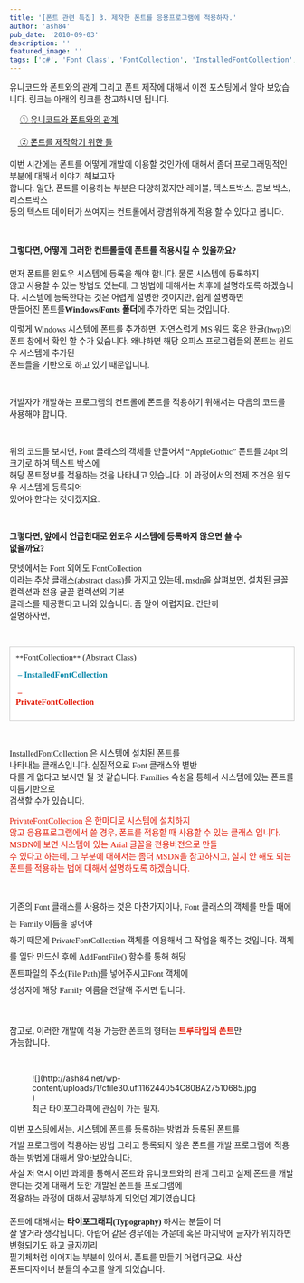 ```yaml
---
title: '[폰트 관련 특집] 3. 제작한 폰트를 응용프로그램에 적용하자.'
author: 'ash84'
pub_date: '2010-09-03'
description: ''
featured_image: ''
tags: ['c#', 'Font Class', 'FontCollection', 'InstalledFontCollection', 'PrivateFontCollection', '윈도우 폰트', '폰트 개발', '폰트 적용']
---
```



<span style="font-size: 10pt; "><span style="font-family: Dotum; font-size: 11pt; ">유니코드와 폰트와의 관계 그리고 폰트 제작에 대해서 이전 포스팅에서 알아 보았습니다</span></span><span><span style="font-size: 10pt; "><span style="font-family: Dotum; font-size: 11pt; ">. </span></span></span><span style="font-size: 10pt; "><span style="font-family: Dotum; font-size: 11pt; ">링크는 아래의 링크를 참고하시면 됩니다</span></span><span><span style="font-size: 10pt; "><span style="font-family: Dotum; font-size: 11pt; ">. </span></span></span>

<span style="font-size: 11pt; ">  
</span>

<div style="line-height: 2; "><span style="font-size: 11pt; "></span></div><span style="font-size: 11pt; ">  
</span>

<span style="font-family: '맑은 고딕'; line-height: 26px; font-size:10pt; "><span><span style="font-family: Dotum; "><span style="font-size: 10pt; "><span style="font-size: 10pt; "><span style="font-size: 11pt; ">     </span><font color="#000000">[<span style="font-size: 11pt; ">① </span>](http://ash84.tistory.com/632 "[http://ash84.tistory.com/632]로 이동합니다.")</font></span></span></span></span><span><span style="font-family: Dotum; "><span style="font-size: 10pt; "><span style="font-size: 10pt; "><font color="#000000">[<span style="font-size: 11pt; ">유니코드와 폰트와의 관계</span>](http://ash84.tistory.com/632 "[http://ash84.tistory.com/632]로 이동합니다.")</font></span></span></span></span></span>

<span style="font-size: 11pt; ">  
</span>

<span style="color: rgb(0, 0, 0); font-family: '맑은 고딕'; line-height: 26px; font-size:10pt; "><span><span style="font-family: Dotum; "><span style="font-size: 10pt; "><span style="font-size: 11pt; ">    </span>[<span style="font-size: 11pt; "> ② </span>](http://ash84.tistory.com/633 "[http://ash84.tistory.com/633]로 이동합니다.")</span></span></span><span><span style="font-family: Dotum; "><span style="font-size: 10pt; ">[<span style="font-size: 11pt; ">폰트를 제작학기 위한 툴</span>](http://ash84.tistory.com/633 "[http://ash84.tistory.com/633]로 이동합니다.")</span></span></span></span>

<span style="font-size: 11pt; ">  
</span>

<div style="line-height: 2; "><span style="font-size: 11pt; "></span></div><span style="font-size: 11pt; ">  
</span>

<span style="font-size: 10pt; "><span style="font-family: Dotum; font-size: 11pt; ">이번 시간에는 폰트를 어떻게 개발에 이용할 것인가에 대해서 좀더 프로그래밍적인 부분에 대해서 이야기 해보고자  
 합니다</span></span><span><span style="font-size: 10pt; "><span style="font-family: Dotum; font-size: 11pt; ">. </span></span></span><span style="font-size: 10pt; "><span style="font-family: Dotum; font-size: 11pt; ">일단</span></span><span><span style="font-size: 10pt; "><span style="font-family: Dotum; font-size: 11pt; ">, </span></span></span><span style="font-size: 10pt; "><span style="font-family: Dotum; font-size: 11pt; ">폰트를 이용하는 부분은 다양하겠지만 레이블</span></span><span><span style="font-size: 10pt; "><span style="font-family: Dotum; font-size: 11pt; ">, </span></span></span><span style="font-size: 10pt; "><span style="font-family: Dotum; font-size: 11pt; ">텍스트박스</span></span><span><span style="font-size: 10pt; "><span style="font-family: Dotum; font-size: 11pt; ">, </span></span></span><span style="font-size: 10pt; "><span style="font-family: Dotum; font-size: 11pt; ">콤보 박스</span></span><span><span style="font-size: 10pt; "><span style="font-family: Dotum; font-size: 11pt; ">, </span></span></span><span style="font-size: 10pt; "><span style="font-family: Dotum; font-size: 11pt; ">리스트박스  
 등의 텍스트 데이터가 쓰여지는 컨트롤에서 광범위하게 적용 할 수 있다고 봅니다</span></span><span><span style="font-size: 10pt; "><span style="font-family: Dotum; font-size: 11pt; ">.</span></span></span>

<span style="font-size: 10pt; "><span style="font-family: Dotum; ">**<span style="font-size: 11pt; ">  
</span>**</span></span>

<span style="font-size: 10pt; "><span style="font-family: Dotum; ">**<span style="font-size: 11pt; ">그렇다면</span>**</span></span><span style="line-height: 2; "><span style="font-size: 10pt; "><span style="font-family: Dotum; ">**<span style="font-size: 11pt; ">, </span>**</span></span></span><span style="font-size: 10pt; "><span style="font-family: Dotum; ">**<span style="font-size: 11pt; ">어떻게 그러한 컨트롤들에 폰트를 적용시킬 수 있을까요</span>**</span></span><span style="line-height: 2; "><span style="font-size: 10pt; "><span style="font-family: Dotum; ">**<span style="font-size: 11pt; ">?</span>**</span></span></span>

<span style="font-size: 11pt; ">  
</span>

<div style="line-height: 2; "><span style="font-size: 11pt; "></span></div><span style="font-size: 11pt; ">  
</span>

<span style="font-size: 10pt; "><span style="font-family: Dotum; font-size: 11pt; ">먼저 폰트를 윈도우 시스템에 등록을 해야 합니다</span></span><span><span style="font-size: 10pt; "><span style="font-family: Dotum; font-size: 11pt; ">. </span></span></span><span style="font-size: 10pt; "><span style="font-family: Dotum; font-size: 11pt; ">물론 시스템에 등록하지  
 않고 사용할 수 있는 방법도 있는데</span></span><span><span style="font-size: 10pt; "><span style="font-family: Dotum; font-size: 11pt; ">, </span></span></span><span style="font-size: 10pt; "><span style="font-family: Dotum; font-size: 11pt; ">그 방법에 대해서는 차후에 설명하도록 하겠습니다</span></span><span><span style="font-size: 10pt; "><span style="font-family: Dotum; font-size: 11pt; ">. </span></span></span><span style="font-size: 10pt; "><span style="font-family: Dotum; font-size: 11pt; ">시스템에 등록한다는 것은 어렵게 설명한 것이지만</span></span><span><span style="font-size: 10pt; "><span style="font-family: Dotum; font-size: 11pt; ">, </span></span></span><span style="font-size: 10pt; "><span style="font-family: Dotum; font-size: 11pt; ">쉽게 설명하면  
 만들어진 폰트를</span></span><span><span style="font-size: 10pt; "><span style="font-family: Dotum; "><span style="font-size: 11pt; "></span>**<span style="font-size: 11pt; ">Windows/Fonts </span>**</span></span></span><span style="font-size: 10pt; "><span style="font-family: Dotum; ">**<span style="font-size: 11pt; ">폴더</span>**<span style="font-size: 11pt; ">에 추가하면 되는 것입니다</span></span></span><span><span style="font-size: 10pt; "><span style="font-family: Dotum; font-size: 11pt; ">.</span></span></span>

<span style="font-size: 11pt; ">  
</span>

<div style="line-height: 2; "><span style="font-size: 11pt; "></span></div><span style="font-size: 11pt; ">  
</span>

<span style="font-size: 10pt; "><span style="font-family: Dotum; font-size: 11pt; ">이렇게 </span></span><span><span style="font-size: 10pt; "><span style="font-family: Dotum; font-size: 11pt; ">Windows </span></span></span><span style="font-size: 10pt; "><span style="font-family: Dotum; font-size: 11pt; ">시스템에 폰트를 추가하면</span></span><span><span style="font-size: 10pt; "><span style="font-family: Dotum; font-size: 11pt; ">, </span></span></span><span style="font-size: 10pt; "><span style="font-family: Dotum; font-size: 11pt; ">자연스럽게</span></span><span><span style="font-size: 10pt; "><span style="font-family: Dotum; font-size: 11pt; "> MS </span></span></span><span style="font-size: 10pt; "><span style="font-family: Dotum; font-size: 11pt; ">워드 혹은 한글</span></span><span><span style="font-size: 10pt; "><span style="font-family: Dotum; font-size: 11pt; ">(hwp)</span></span></span><span style="font-size: 10pt; "><span style="font-family: Dotum; font-size: 11pt; ">의  
 폰트 창에서 확인 할 수가 있습니다</span></span><span><span style="font-size: 10pt; "><span style="font-family: Dotum; font-size: 11pt; ">. </span></span></span><span style="font-size: 10pt; "><span style="font-family: Dotum; font-size: 11pt; ">왜냐하면 해당 오피스 프로그램들의 폰트는 윈도우 시스템에 추가된  
 폰트들을 기반으로 하고 있기 때문입니다</span></span><span><span style="font-size: 10pt; "><span style="font-family: Dotum; font-size: 11pt; ">. </span></span></span>

<span style="font-size: 11pt; ">  
</span>

<div style="line-height: 2; "><span style="font-size: 11pt; "></span></div><span style="font-size: 11pt; ">  
</span>

<span><span style="font-size: 10pt; "><span style="font-family: Dotum; font-size: 11pt; "> </span></span></span>

<span style="font-size: 11pt; ">  
</span>

<div style="line-height: 2; "><span style="font-size: 11pt; "></span></div><span style="font-size: 11pt; ">  
</span>

<span style="font-size: 10pt; "><span style="font-family: Dotum; font-size: 11pt; ">개발자가 개발하는 프로그램의 컨트롤에 폰트를 적용하기 위해서는 다음의 코드를 사용해야 합니다</span></span><span><span style="font-size: 10pt; "><span style="font-family: Dotum; font-size: 11pt; ">. </span></span></span>

<span style="font-size: 11pt; "></span>

<script src="https://gist.github.com/3353811.js"><span style="font-size: 11pt; "></script><span style="font-size: 11pt; "></span>

<span><span style="font-size: 10pt; "><span style="font-family: Dotum; font-size: 11pt; "> </span></span></span>

<span style="font-size: 11pt; ">  
</span>

<div style="line-height: 2; "><span style="font-size: 11pt; "></span></div><span style="font-size: 11pt; ">  
</span>

<span style="font-size: 10pt; "><span style="font-family: Dotum; font-size: 11pt; ">위의 코드를 보시면</span></span><span><span style="font-size: 10pt; "><span style="font-family: Dotum; font-size: 11pt; ">, Font </span></span></span><span style="font-size: 10pt; "><span style="font-family: Dotum; font-size: 11pt; ">클래스의 객체를 만들어서 </span></span><span><span style="font-size: 10pt; "><span style="font-family: Dotum; font-size: 11pt; ">“AppleGothic” </span></span></span><span style="font-size: 10pt; "><span style="font-family: Dotum; font-size: 11pt; ">폰트를</span></span><span><span style="font-size: 10pt; "><span style="font-family: Dotum; font-size: 11pt; "> 24pt </span></span></span><span style="font-size: 10pt; "><span style="font-family: Dotum; font-size: 11pt; ">의 크기로 하여 텍스트 박스에  
 해당 폰트정보를 적용하는 것을 나타내고 있습니다</span></span><span><span style="font-size: 10pt; "><span style="font-family: Dotum; font-size: 11pt; ">. </span></span></span><span style="font-size: 10pt; "><span style="font-family: Dotum; font-size: 11pt; ">이 과정에서의 전제 조건은 윈도우 시스템에 등록되어  
 있어야 한다는 것이겠지요</span></span><span><span style="font-size: 10pt; "><span style="font-family: Dotum; font-size: 11pt; ">. </span></span></span>

<span style="font-size: 11pt; ">  
</span>

<div style="line-height: 2; "><span style="font-size: 11pt; "></span></div><span style="font-size: 11pt; ">  
</span>

<span><span style="font-size: 10pt; "><span style="font-family: Dotum; font-size: 11pt; "> </span></span></span>

<span style="font-size: 11pt; ">  
</span>

<div style="line-height: 2; "><span style="font-size: 11pt; "></span></div><span style="font-size: 11pt; ">  
</span>

<span style="font-size: 10pt; "><span style="font-family: Dotum; ">**<span style="font-size: 11pt; ">그렇다면</span>**</span></span><span><span style="font-size: 10pt; "><span style="font-family: Dotum; ">**<span style="font-size: 11pt; ">, </span>**</span></span></span><span style="font-size: 10pt; "><span style="font-family: Dotum; ">**<span style="font-size: 11pt; ">앞에서 언급한대로 윈도우 시스템에 등록하지 않으면 쓸 수  
 없을까요</span>**</span></span><span><span style="font-size: 10pt; "><span style="font-family: Dotum; ">**<span style="font-size: 11pt; ">?</span>**</span></span></span>

<span style="font-size: 11pt; ">  
</span>

<div style="line-height: 2; "><span style="font-size: 11pt; "></span></div><span style="font-size: 11pt; ">  
</span>

<span style="font-size: 10pt; "><span style="font-family: Dotum; font-size: 11pt; ">닷넷에서는 </span></span><span><span style="font-size: 10pt; "><span style="font-family: Dotum; font-size: 11pt; ">Font </span></span></span><span style="font-size: 10pt; "><span style="font-family: Dotum; font-size: 11pt; ">외에도 </span></span><span><span style="font-size: 10pt; "><span style="font-family: Dotum; font-size: 11pt; ">FontCollection  
</span></span></span><span style="font-size: 10pt; "><span style="font-family: Dotum; font-size: 11pt; ">이라는 추상 클래스</span></span><span><span style="font-size: 10pt; "><span style="font-family: Dotum; font-size: 11pt; ">(abstract class)</span></span></span><span style="font-size: 10pt; "><span style="font-family: Dotum; font-size: 11pt; ">를 가지고 있는데</span></span><span><span style="font-size: 10pt; "><span style="font-family: Dotum; font-size: 11pt; ">, msdn</span></span></span><span style="font-size: 10pt; "><span style="font-family: Dotum; font-size: 11pt; ">을 살펴보면</span></span><span><span style="font-size: 10pt; "><span style="font-family: Dotum; font-size: 11pt; ">, </span></span></span><span style="font-size: 10pt; "><span style="font-family: Dotum; font-size: 11pt; ">설치된 글꼴 컬렉션과 전용 글꼴 컬렉션의 기본  
 클래스를 제공한다고 나와 있습니다</span></span><span><span style="font-size: 10pt; "><span style="font-family: Dotum; font-size: 11pt; ">. </span></span></span><span style="font-size: 10pt; "><span style="font-family: Dotum; font-size: 11pt; ">좀 말이 어렵지요</span></span><span><span style="font-size: 10pt; "><span style="font-family: Dotum; font-size: 11pt; ">. </span></span></span><span style="font-size: 10pt; "><span style="font-family: Dotum; font-size: 11pt; ">간단히  
 설명하자면</span></span><span><span style="font-size: 10pt; "><span style="font-family: Dotum; font-size: 11pt; ">,</span></span></span>

<span style="font-size: 11pt; ">  
</span>

<div style="line-height: 2; "><span style="font-size: 11pt; "></span></div><span style="font-size: 11pt; ">  
</span>

<span><span style="font-size: 10pt; "><span style="font-family: Dotum; font-size: 11pt; "> </span></span></span>

<span style="font-size: 11pt; ">  
</span>

<div style="line-height: 2; "><span style="font-size: 11pt; "></span></div><span style="font-size: 11pt; ">  
</span>

<span style="font-size: 11pt; ">  
</span>

<div class="txc-textbox" style="border-top-style: solid; border-right-style: solid; border-bottom-style: solid; border-left-style: solid; border-top-width: 1px; border-right-width: 1px; border-bottom-width: 1px; border-left-width: 1px; border-top-color: rgb(203, 203, 203); border-right-color: rgb(203, 203, 203); border-bottom-color: rgb(203, 203, 203); border-left-color: rgb(203, 203, 203); background-color: rgb(255, 255, 255); padding-top: 10px; padding-right: 10px; padding-bottom: 10px; padding-left: 10px; "><span><span style="font-size: 10pt; "><span style="font-family: Dotum; ">**<span style="font-size: 11pt; ">FontCollection</span>**<span style="font-size: 11pt; "> (Abstract Class)</span></span></span></span>

<span style="font-size: 11pt; ">  
</span>

<div style="line-height: 2; "><span style="font-size: 11pt; "></span></div><span style="font-size: 11pt; ">  
</span>

<span><span style="font-size: 10pt; "><span style="font-family: Dotum; "><font color="#0686A8">**<span style="font-size: 11pt; "> </span>**</font></span></span><span style="font-size: 10pt; "><span style="font-family: Dotum; "><font color="#0686A8">**<span style="font-size: 11pt; ">– InstalledFontCollection  
</span>**</font></span></span></span>

<span style="font-size: 11pt; ">  
</span>

<div style="line-height: 2; "><span style="font-size: 11pt; "></span></div><span style="font-size: 11pt; ">  
</span>

<span><span style="font-size: 10pt; "><span style="font-family: Dotum; "><font color="#E31600">**<span style="font-size: 11pt; "> </span>**</font></span></span><span style="font-size: 10pt; "><span style="font-family: Dotum; "><font color="#E31600">**<span style="font-size: 11pt; ">–  
 PrivateFontCollection</span>**</font></span></span></span>

<span style="font-size: 11pt; ">  
</span>

</div><span><span style="font-size: 10pt; "><span style="font-family: Dotum; font-size: 11pt; "></span></span></span>

<span style="font-size: 11pt; ">  
</span>

<div style="line-height: 2; "><span style="font-size: 11pt; "></span></div><span style="font-size: 11pt; ">  
</span>

<span><span style="font-size: 10pt; "><span style="font-family: Dotum; font-size: 11pt; "> </span></span></span>

<span style="font-size: 11pt; ">  
</span>

<div style="line-height: 2; "><span style="font-size: 11pt; "></span></div><span style="font-size: 11pt; ">  
</span>

<span><span style="font-size: 10pt; "><span style="font-family: Dotum; font-size: 11pt; ">InstalledFontCollection </span></span></span><span style="font-size: 10pt; "><span style="font-family: Dotum; font-size: 11pt; ">은 시스템에 설치된 폰트를  
 나타내는 클래스입니다</span></span><span><span style="font-size: 10pt; "><span style="font-family: Dotum; font-size: 11pt; ">. </span></span></span><span style="font-size: 10pt; "><span style="font-family: Dotum; font-size: 11pt; ">실질적으로</span></span><span><span style="font-size: 10pt; "><span style="font-family: Dotum; font-size: 11pt; "> Font </span></span></span><span style="font-size: 10pt; "><span style="font-family: Dotum; font-size: 11pt; ">클래스와 별반  
 다를 게 없다고 보시면 될 것 같습니다</span></span><span><span style="font-size: 10pt; "><span style="font-family: Dotum; font-size: 11pt; ">. Families </span></span></span><span style="font-size: 10pt; "><span style="font-family: Dotum; font-size: 11pt; ">속성을 통해서 시스템에 있는 폰트를 이름기반으로  
 검색할 수가 있습니다</span></span><span><span style="font-size: 10pt; "><span style="font-family: Dotum; font-size: 11pt; ">.</span></span></span>

<span style="font-size: 11pt; ">  
</span>

<div style="line-height: 2; "><span style="font-size: 11pt; "></span></div><span style="font-size: 11pt; ">  
</span>

<span><span style="font-size: 10pt; "><span style="font-family: Dotum; "><font color="#E31600"><span style="font-size: 11pt; ">PrivateFontCollection </span></font></span></span></span><span style="font-size: 10pt; "><span style="font-family: Dotum; "><font color="#E31600"><span style="font-size: 11pt; ">은 한마디로 시스템에 설치하지  
 않고 응용프로그램에서 쓸 경우</span></font></span></span><span><span style="font-size: 10pt; "><span style="font-family: Dotum; "><font color="#E31600"><span style="font-size: 11pt; ">, </span></font></span></span></span><span style="font-size: 10pt; "><span style="font-family: Dotum; "><font color="#E31600"><span style="font-size: 11pt; ">폰트를 적용할 때 사용할 수 있는 클래스 입니다</span></font></span></span><span><span style="font-size: 10pt; "><span style="font-family: Dotum; "><font color="#E31600"><span style="font-size: 11pt; ">. MSDN</span></font></span></span></span><span style="font-size: 10pt; "><span style="font-family: Dotum; "><font color="#E31600"><span style="font-size: 11pt; ">에 보면 시스템에 있는</span></font></span></span><span><span style="font-size: 10pt; "><span style="font-family: Dotum; "><font color="#E31600"><span style="font-size: 11pt; "> Arial </span></font></span></span></span><span style="font-size: 10pt; "><span style="font-family: Dotum; "><font color="#E31600"><span style="font-size: 11pt; ">글꼴을 전용버전으로 만들  
 수 있다고 하는데</span></font></span></span><span><span style="font-size: 10pt; "><span style="font-family: Dotum; "><font color="#E31600"><span style="font-size: 11pt; ">, </span></font></span></span></span><span style="font-size: 10pt; "><span style="font-family: Dotum; "><font color="#E31600"><span style="font-size: 11pt; ">그 부분에 대해서는 좀더</span></font></span></span><span><span style="font-size: 10pt; "><span style="font-family: Dotum; "><font color="#E31600"><span style="font-size: 11pt; "> MSDN</span></font></span></span></span><span style="font-size: 10pt; "><span style="font-family: Dotum; "><font color="#E31600"><span style="font-size: 11pt; ">을 참고하시고</span></font></span></span><span><span style="font-size: 10pt; "><span style="font-family: Dotum; "><font color="#E31600"><span style="font-size: 11pt; ">, </span></font></span></span></span><span style="font-size: 10pt; "><span style="font-family: Dotum; "><font color="#E31600"><span style="font-size: 11pt; ">설치 안 해도 되는 폰트를 적용하는 법에 대해서 설명하도록 하겠습니다</span></font></span></span><span><span style="font-size: 10pt; "><span style="font-family: Dotum; "><font color="#E31600"><span style="font-size: 11pt; ">. </span></font></span></span></span>

<span style="font-size: 11pt; "></span>

<script src="https://gist.github.com/3353815.js"><span style="font-size: 11pt; "></script><span style="font-size: 11pt; "></span>

<span><span style="font-size: 10pt; "><span style="font-family: Dotum; font-size: 11pt; "> </span></span></span>

<span style="font-size: 10pt; "><span style="font-family: Dotum; font-size: 11pt; ">기존의</span></span><span style="line-height: 2; "><span style="font-size: 10pt; "><span style="font-family: Dotum; font-size: 11pt; "> Font </span></span></span><span style="font-size: 10pt; "><span style="font-family: Dotum; font-size: 11pt; ">클래스를 사용하는 것은 마찬가지이나</span></span><span style="line-height: 2; "><span style="font-size: 10pt; "><span style="font-family: Dotum; font-size: 11pt; ">, Font </span></span></span><span style="font-size: 10pt; "><span style="font-family: Dotum; font-size: 11pt; ">클래스의 객체를 만들 때에는</span></span><span style="line-height: 2; "><span style="font-size: 10pt; "><span style="font-family: Dotum; font-size: 11pt; "> Family </span></span></span><span style="font-size: 10pt; "><span style="font-family: Dotum; font-size: 11pt; ">이름을 넣어야  
 하기 때문에</span></span><span style="line-height: 2; "><span style="font-size: 10pt; "><span style="font-family: Dotum; font-size: 11pt; "> PrivateFontCollection </span></span></span><span style="font-size: 10pt; "><span style="font-family: Dotum; font-size: 11pt; ">객체를 이용해서 그 작업을 해주는 것입니다</span></span><span style="line-height: 2; "><span style="font-size: 10pt; "><span style="font-family: Dotum; font-size: 11pt; ">. </span></span></span><span style="font-size: 10pt; "><span style="font-family: Dotum; font-size: 11pt; ">객체를 일단 만드신 후에 </span></span><span style="line-height: 2; "><span style="font-size: 10pt; "><span style="font-family: Dotum; font-size: 11pt; ">AddFontFile() </span></span></span><span style="font-size: 10pt; "><span style="font-family: Dotum; font-size: 11pt; ">함수를 통해 해당  
 폰트파일의 주소</span></span><span style="line-height: 2; "><span style="font-size: 10pt; "><span style="font-family: Dotum; font-size: 11pt; ">(File Path)</span></span></span><span style="font-size: 10pt; "><span style="font-family: Dotum; font-size: 11pt; ">를 넣어주시고</span></span><span style="line-height: 2; "><span style="font-size: 10pt; "><span style="font-family: Dotum; font-size: 11pt; ">Font </span></span></span><span style="font-size: 10pt; "><span style="font-family: Dotum; font-size: 11pt; ">객체에  
 생성자에 해당</span></span><span style="line-height: 2; "><span style="font-size: 10pt; "><span style="font-family: Dotum; font-size: 11pt; "> Family </span></span></span><span style="font-size: 10pt; "><span style="font-family: Dotum; font-size: 11pt; ">이름을 전달해 주시면 됩니다</span></span><span style="line-height: 2; "><span style="font-size: 10pt; "><span style="font-family: Dotum; font-size: 11pt; ">.</span></span></span>

<span style="font-size: 11pt; ">  
</span>

<div style="line-height: 2; "><span style="font-size: 11pt; "></span></div><span style="font-size: 11pt; ">  
</span>

<span><span style="font-size: 10pt; "><span style="font-family: Dotum; font-size: 11pt; "> </span></span></span>

<span style="font-size: 11pt; ">  
</span>

<div style="line-height: 2; "><span style="font-size: 11pt; "></span></div><span style="font-size: 11pt; ">  
</span>

<span style="font-size: 10pt; "><span style="font-family: Dotum; font-size: 11pt; ">참고로</span></span><span><span style="font-size: 10pt; "><span style="font-family: Dotum; font-size: 11pt; ">, </span></span></span><span style="font-size: 10pt; "><span style="font-family: Dotum; "><span style="font-size: 11pt; ">이러한 개발에 적용 가능한 폰트의 형태는 </span>**<font color="#E31600"><span style="font-size: 11pt; ">트루타입의 폰트</span></font>**<span style="font-size: 11pt; ">만  
 가능합니다</span></span></span><span><span style="font-size: 10pt; "><span style="font-family: Dotum; font-size: 11pt; ">. </span></span></span>

<span style="font-size: 11pt; ">  
</span>

<div style="line-height: 2; "><span style="font-size: 11pt; "></span></div><span style="font-size: 11pt; ">  
</span>

<span><span style="font-size: 10pt; "><span style="font-family: Dotum; font-size: 11pt; "> </span></span></span>

<span style="font-size: 11pt; ">  
</span>

<figure class="wp-caption aligncenter" style="width: 400px">![](http://ash84.net/wp-content/uploads/1/cfile30.uf.116244054C80BA27510685.jpg)<figcaption class="wp-caption-text">최근 타이포그라피에 관심이 가는 필자.</figcaption></figure>

<span style="font-size: 11pt; ">  
</span>

<span style="font-size: 11pt; ">  
</span>

<span style="font-size: 10pt; "><span style="font-family: Dotum; font-size: 11pt; ">이번 포스팅에서는</span></span><span style="line-height: 2; "><span style="font-size: 10pt; "><span style="font-family: Dotum; font-size: 11pt; ">, </span></span></span><span style="font-size: 10pt; "><span style="font-family: Dotum; font-size: 11pt; ">시스템에 폰트를 등록하는 방법과 등록된 폰트를  
 개발 프로그램에 적용하는 방법 그리고 등록되지 않은 폰트를 개발 프로그램에 적용하는 방법에 대해서 알아보았습니다</span></span><span style="line-height: 2; "><span style="font-size: 10pt; "><span style="font-family: Dotum; font-size: 11pt; ">.  
</span></span></span><span style="font-size: 10pt; "><span style="font-family: Dotum; font-size: 11pt; ">사실 저 역시 이번 과제를 통해서 폰트와 유니코드와의 관계 그리고 실제 폰트를 개발한다는 것에 대해서 또한 개발된 폰트를 프로그램에  
 적용하는 과정에 대해서 공부하게 되었던 계기였습니다</span></span><span style="line-height: 2; "><span style="font-size: 10pt; "><span style="font-family: Dotum; font-size: 11pt; ">.</span></span></span>

<span style="font-size: 11pt; ">  
</span>

<span style="font-size: 10pt; "><span style="font-family: Dotum; "><span style="font-size: 11pt; ">폰트에 대해서는 </span>**<span style="font-size: 11pt; ">타이포그래피</span>**</span></span><span><span style="font-size: 10pt; "><span style="font-family: Dotum; ">**<span style="font-size: 11pt; ">(Typography) </span>**</span></span></span><span style="font-size: 10pt; "><span style="font-family: Dotum; font-size: 11pt; ">하시는 분들이 더  
 잘 알거라 생각됩니다</span></span><span><span style="font-size: 10pt; "><span style="font-family: Dotum; font-size: 11pt; ">. </span></span></span><span style="font-size: 10pt; "><span style="font-family: Dotum; font-size: 11pt; ">아랍어 같은 경우에는 가운데 혹은 마지막에 글자가 위치하면 변형되기도 하고 글자끼리  
 필기체처럼 이어지는 부분이 있어서</span></span><span><span style="font-size: 10pt; "><span style="font-family: Dotum; font-size: 11pt; ">, </span></span></span><span style="font-size: 10pt; "><span style="font-family: Dotum; font-size: 11pt; ">폰트를 만들기 어렵더군요</span></span><span><span style="font-size: 10pt; "><span style="font-family: Dotum; font-size: 11pt; ">. </span></span></span><span style="font-size: 10pt; "><span style="font-family: Dotum; font-size: 11pt; ">새삼  
 폰트디자이너 분들의 수고를 알게 되었습니다</span></span><span><span style="font-size: 10pt; "><span style="font-family: Dotum; font-size: 11pt; ">. </span></span></span>



